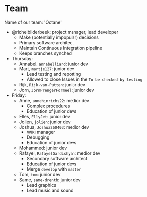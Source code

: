 # Team

Name of our team: 'Octane'

 * @richelbilderbeek: project manager, lead developer
   * Make (potentially impopular) decisions
   * Primary software architect
   * Maintain Continuous Integration pipeline
   * Keeps branches synched
 * Thursday:
   * Annabel, `annabelliard`: junior dev
   * Mart, `martje127`: junior dev
     * Lead testing and reporting
     * Allowed to close Issues in the `To be checked by testing`
   * Rijk, `Rijk-van-Putten`: junior dev
   * Jorn, `JornPrengerFormeel`: junior dev
 * Friday:
   * Anne, `annehinrichs22`: medior dev
     * Complex procedures
     * Education of junior devs
   * Elles, `EllyJet`: junior dev
   * Jolien, `jolien`: junior dev
   * Joshua, `Joshua260403`: medior dev
     * Wiki manager
     * Debugging
     * Education of junior devs
   * Mohammed: junior dev
   * Rafayel, `RafayelGardishyan`: medior dev
     * Secondary software architect
     * Education of junior devs
     * Merge `develop` with `master`
   * Tom, `tom`: junior dev
   * Same, `same-drenth`: junior dev
     * Lead graphics
     * Lead music and sound




